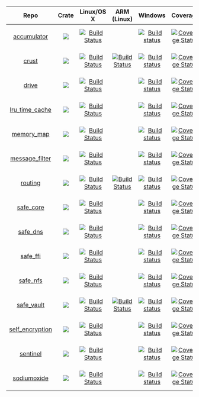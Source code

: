 | Repo                                                           | Crate                                                                                                      | Linux/OS X                                                                                                                          | ARM (Linux)                                                                                                                                                             | Windows                                                                                                                                                                           | Coverage                                                                                                                                                                             | Issues                                                                                                                                          |
|:--------------------------------------------------------------:|:----------------------------------------------------------------------------------------------------------:|:-----------------------------------------------------------------------------------------------------------------------------------:|:-----------------------------------------------------------------------------------------------------------------------------------------------------------------------:|:---------------------------------------------------------------------------------------------------------------------------------------------------------------------------------:|:------------------------------------------------------------------------------------------------------------------------------------------------------------------------------------:|:-----------------------------------------------------------------------------------------------------------------------------------------------:|
| [accumulator](https://github.com/maidsafe/accumulator)         | [![](http://meritbadge.herokuapp.com/accumulator)](https://crates.io/crates/accumulator)                   | [![Build Status](https://travis-ci.org/maidsafe/accumulator.svg?branch=master)](https://travis-ci.org/maidsafe/accumulator)         |                                                                                                                                                                         | [![Build status](https://ci.appveyor.com/api/projects/status/1imtexgsshnpxnvn/branch/master?svg=true)](https://ci.appveyor.com/project/MaidSafe-QA/accumulator/branch/master)     | [![Coverage Status](https://coveralls.io/repos/maidsafe/accumulator/badge.svg?branch=master&service=github)](https://coveralls.io/github/maidsafe/accumulator?branch=master)         | [![Stories in Ready](https://badge.waffle.io/maidsafe/accumulator.png?label=ready&title=Ready)](https://waffle.io/maidsafe/accumulator)         |
| [crust](https://github.com/maidsafe/crust)                     | [![](http://meritbadge.herokuapp.com/crust)](https://crates.io/crates/crust)                               | [![Build Status](https://travis-ci.org/maidsafe/crust.svg?branch=master)](https://travis-ci.org/maidsafe/crust)                     | [![Build Status](http://ci.maidsafe.net:8080/buildStatus/icon?job=crust_arm_status_badge)](http://ci.maidsafe.net:8080/job/crust_arm_status_badge/)                     | [![Build status](https://ci.appveyor.com/api/projects/status/ajw6ab26p86jdac4/branch/master?svg=true)](https://ci.appveyor.com/project/MaidSafe-QA/crust/branch/master)           | [![Coverage Status](https://coveralls.io/repos/maidsafe/crust/badge.svg?branch=master&service=github)](https://coveralls.io/github/maidsafe/crust?branch=master)                     | [![Stories in Ready](https://badge.waffle.io/maidsafe/crust.png?label=ready&title=Ready)](https://waffle.io/maidsafe/crust)                     |
| [drive](https://github.com/maidsafe/drive)                     | [![](http://meritbadge.herokuapp.com/drive)](https://crates.io/crates/drive)                               | [![Build Status](https://travis-ci.org/maidsafe/drive.svg?branch=master)](https://travis-ci.org/maidsafe/drive)                     |                                                                                                                                                                         | [![Build status](https://ci.appveyor.com/api/projects/status/so3q2w6g8vey2avl/branch/master?svg=true)](https://ci.appveyor.com/project/MaidSafe-QA/drive/branch/master)           | [![Coverage Status](https://coveralls.io/repos/maidsafe/drive/badge.svg?branch=master&service=github)](https://coveralls.io/github/maidsafe/drive?branch=master)                     | [![Stories in Ready](https://badge.waffle.io/maidsafe/drive.png?label=ready&title=Ready)](https://waffle.io/maidsafe/drive)                     |
| [lru_time_cache](https://github.com/maidsafe/lru_time_cache)   | [![](http://meritbadge.herokuapp.com/lru_time_cache)](https://crates.io/crates/lru_time_cache)             | [![Build Status](https://travis-ci.org/maidsafe/lru_time_cache.svg?branch=master)](https://travis-ci.org/maidsafe/lru_time_cache)   |                                                                                                                                                                         | [![Build status](https://ci.appveyor.com/api/projects/status/15km1vxtg83qgvb5/branch/master?svg=true)](https://ci.appveyor.com/project/MaidSafe-QA/lru-time-cache/branch/master)  | [![Coverage Status](https://coveralls.io/repos/maidsafe/lru_time_cache/badge.svg?branch=master&service=github)](https://coveralls.io/github/maidsafe/lru_time_cache?branch=master)   | [![Stories in Ready](https://badge.waffle.io/maidsafe/lru_time_cache.png?label=ready&title=Ready)](https://waffle.io/maidsafe/lru_time_cache)   |
| [memory_map](https://github.com/maidsafe/memory_map)           | [![](http://meritbadge.herokuapp.com/memory_map)](https://crates.io/crates/memory_map)                     | [![Build Status](https://travis-ci.org/maidsafe/memory_map.svg?branch=master)](https://travis-ci.org/maidsafe/memory_map)           |                                                                                                                                                                         | [![Build status](https://ci.appveyor.com/api/projects/status/8d5pheadfx7ek0hd/branch/master?svg=true)](https://ci.appveyor.com/project/MaidSafe-QA/memory-map/branch/master)      | [![Coverage Status](https://coveralls.io/repos/maidsafe/memory_map/badge.svg?branch=master&service=github)](https://coveralls.io/github/maidsafe/memory_map?branch=master)           | [![Stories in Ready](https://badge.waffle.io/maidsafe/memory_map.png?label=ready&title=Ready)](https://waffle.io/maidsafe/memory_map)           |
| [message_filter](https://github.com/maidsafe/message_filter)   | [![](http://meritbadge.herokuapp.com/message_filter)](https://crates.io/crates/message_filter)             | [![Build Status](https://travis-ci.org/maidsafe/message_filter.svg?branch=master)](https://travis-ci.org/maidsafe/message_filter)   |                                                                                                                                                                         | [![Build status](https://ci.appveyor.com/api/projects/status/433nw77iac2cjo9r/branch/master?svg=true)](https://ci.appveyor.com/project/MaidSafe-QA/message-filter/branch/master)  | [![Coverage Status](https://coveralls.io/repos/maidsafe/message_filter/badge.svg?branch=master&service=github)](https://coveralls.io/github/maidsafe/message_filter?branch=master)   | [![Stories in Ready](https://badge.waffle.io/maidsafe/message_filter.png?label=ready&title=Ready)](https://waffle.io/maidsafe/message_filter)   |
| [routing](https://github.com/maidsafe/routing)                 | [![](http://meritbadge.herokuapp.com/routing)](https://crates.io/crates/routing)                           | [![Build Status](https://travis-ci.org/maidsafe/routing.svg?branch=master)](https://travis-ci.org/maidsafe/routing)                 | [![Build Status](http://ci.maidsafe.net:8080/buildStatus/icon?job=routing_arm_status_badge)](http://ci.maidsafe.net:8080/job/routing_arm_status_badge/)                 | [![Build status](https://ci.appveyor.com/api/projects/status/2w1joqd2h64o4xrh/branch/master?svg=true)](https://ci.appveyor.com/project/MaidSafe-QA/routing/branch/master)         | [![Coverage Status](https://coveralls.io/repos/maidsafe/routing/badge.svg?branch=master&service=github)](https://coveralls.io/github/maidsafe/routing?branch=master)                 | [![Stories in Ready](https://badge.waffle.io/maidsafe/routing.png?label=ready&title=Ready)](https://waffle.io/maidsafe/routing)                 |
| [safe_core](https://github.com/maidsafe/safe_core)             | [![](http://meritbadge.herokuapp.com/safe_core)](https://crates.io/crates/safe_core)                       | [![Build Status](https://travis-ci.org/maidsafe/safe_core.svg?branch=master)](https://travis-ci.org/maidsafe/safe_core)             |                                                                                                                                                                         | [![Build status](https://ci.appveyor.com/api/projects/status/pqjc5v2ww7k0qx88/branch/master?svg=true)](https://ci.appveyor.com/project/MaidSafe-QA/safe-core/branch/master)       | [![Coverage Status](https://coveralls.io/repos/maidsafe/safe_core/badge.svg?branch=master&service=github)](https://coveralls.io/github/maidsafe/safe_core?branch=master)             | [![Stories in Ready](https://badge.waffle.io/maidsafe/safe_core.png?label=ready&title=Ready)](https://waffle.io/maidsafe/safe_core)             |
| [safe_dns](https://github.com/maidsafe/safe_dns)               | [![](http://meritbadge.herokuapp.com/safe_dns)](https://crates.io/crates/safe_dns)                         | [![Build Status](https://travis-ci.org/maidsafe/safe_dns.svg?branch=master)](https://travis-ci.org/maidsafe/safe_dns)               |                                                                                                                                                                         | [![Build status](https://ci.appveyor.com/api/projects/status/eig27xveg95e6ct6/branch/master?svg=true)](https://ci.appveyor.com/project/MaidSafe-QA/safe-dns/branch/master)        | [![Coverage Status](https://coveralls.io/repos/maidsafe/safe_dns/badge.svg?branch=master&service=github)](https://coveralls.io/github/maidsafe/safe_dns?branch=master)               | [![Stories in Ready](https://badge.waffle.io/maidsafe/safe_dns.png?label=ready&title=Ready)](https://waffle.io/maidsafe/safe_dns)               |
| [safe_ffi](https://github.com/maidsafe/safe_ffi)               | [![](http://meritbadge.herokuapp.com/safe_ffi)](https://crates.io/crates/safe_ffi)                         | [![Build Status](https://travis-ci.org/maidsafe/safe_ffi.svg?branch=master)](https://travis-ci.org/maidsafe/safe_ffi)               |                                                                                                                                                                         | [![Build status](https://ci.appveyor.com/api/projects/status/5nqc5h06v3vsp2ad/branch/master?svg=true)](https://ci.appveyor.com/project/MaidSafe-QA/safe-ffi/branch/master)        | [![Coverage Status](https://coveralls.io/repos/maidsafe/safe_ffi/badge.svg?branch=master&service=github)](https://coveralls.io/github/maidsafe/safe_ffi?branch=master)               | [![Stories in Ready](https://badge.waffle.io/maidsafe/safe_ffi.png?label=ready&title=Ready)](https://waffle.io/maidsafe/safe_ffi)               |
| [safe_nfs](https://github.com/maidsafe/safe_nfs)               | [![](http://meritbadge.herokuapp.com/safe_nfs)](https://crates.io/crates/safe_nfs)                         | [![Build Status](https://travis-ci.org/maidsafe/safe_nfs.svg?branch=master)](https://travis-ci.org/maidsafe/safe_nfs)               |                                                                                                                                                                         | [![Build status](https://ci.appveyor.com/api/projects/status/tg0kg4bnkyh6lm48/branch/master?svg=true)](https://ci.appveyor.com/project/MaidSafe-QA/safe-nfs/branch/master)        | [![Coverage Status](https://coveralls.io/repos/maidsafe/safe_nfs/badge.svg?branch=master&service=github)](https://coveralls.io/github/maidsafe/safe_nfs?branch=master)               | [![Stories in Ready](https://badge.waffle.io/maidsafe/safe_nfs.png?label=ready&title=Ready)](https://waffle.io/maidsafe/safe_nfs)               |
| [safe_vault](https://github.com/maidsafe/safe_vault)           | [![](http://meritbadge.herokuapp.com/safe_vault)](https://crates.io/crates/safe_vault)                     | [![Build Status](https://travis-ci.org/maidsafe/safe_vault.svg?branch=master)](https://travis-ci.org/maidsafe/safe_vault)           | [![Build Status](http://ci.maidsafe.net:8080/buildStatus/icon?job=safe_vault_arm_status_badge)](http://ci.maidsafe.net:8080/job/safe_vault_arm_status_badge/)           | [![Build status](https://ci.appveyor.com/api/projects/status/ohu678c6ufw8b2bn/branch/master?svg=true)](https://ci.appveyor.com/project/MaidSafe-QA/safe-vault/branch/master)      | [![Coverage Status](https://coveralls.io/repos/maidsafe/safe_vault/badge.svg?branch=master&service=github)](https://coveralls.io/github/maidsafe/safe_vault?branch=master)           | [![Stories in Ready](https://badge.waffle.io/maidsafe/safe_vault.png?label=ready&title=Ready)](https://waffle.io/maidsafe/safe_vault)           |
| [self_encryption](https://github.com/maidsafe/self_encryption) | [![](http://meritbadge.herokuapp.com/self_encryption)](https://crates.io/crates/self_encryption)           | [![Build Status](https://travis-ci.org/maidsafe/self_encryption.svg?branch=master)](https://travis-ci.org/maidsafe/self_encryption) |                                                                                                                                                                         | [![Build status](https://ci.appveyor.com/api/projects/status/htljxqrosx1i237s/branch/master?svg=true)](https://ci.appveyor.com/project/MaidSafe-QA/self-encryption/branch/master) | [![Coverage Status](https://coveralls.io/repos/maidsafe/self_encryption/badge.svg?branch=master&service=github)](https://coveralls.io/github/maidsafe/self_encryption?branch=master) | [![Stories in Ready](https://badge.waffle.io/maidsafe/self_encryption.png?label=ready&title=Ready)](https://waffle.io/maidsafe/self_encryption) |
| [sentinel](https://github.com/maidsafe/sentinel)               | [![](http://meritbadge.herokuapp.com/sentinel)](https://crates.io/crates/sentinel)                         | [![Build Status](https://travis-ci.org/maidsafe/sentinel.svg?branch=master)](https://travis-ci.org/maidsafe/sentinel)               |                                                                                                                                                                         | [![Build status](https://ci.appveyor.com/api/projects/status/8k0rwy0miac09p1b/branch/master?svg=true)](https://ci.appveyor.com/project/MaidSafe-QA/sentinel/branch/master)        | [![Coverage Status](https://coveralls.io/repos/maidsafe/sentinel/badge.svg?branch=master&service=github)](https://coveralls.io/github/maidsafe/sentinel?branch=master)               | [![Stories in Ready](https://badge.waffle.io/maidsafe/sentinel.png?label=ready&title=Ready)](https://waffle.io/maidsafe/sentinel)               |
| [sodiumoxide](https://github.com/maidsafe/sodiumoxide)         | [![](http://meritbadge.herokuapp.com/maidsafe_sodiumoxide)](https://crates.io/crates/maidsafe_sodiumoxide) | [![Build Status](https://travis-ci.org/maidsafe/sodiumoxide.svg?branch=master)](https://travis-ci.org/maidsafe/sodiumoxide)         |                                                                                                                                                                         | [![Build status](https://ci.appveyor.com/api/projects/status/5sbhddg2x2ncg10v/branch/master?svg=true)](https://ci.appveyor.com/project/MaidSafe-QA/sodiumoxide/branch/master)     | [![Coverage Status](https://coveralls.io/repos/maidsafe/sodiumoxide/badge.svg?branch=master&service=github)](https://coveralls.io/github/maidsafe/sodiumoxide?branch=master)         | [![Stories in Ready](https://badge.waffle.io/maidsafe/sodiumoxide.png?label=ready&title=Ready)](https://waffle.io/maidsafe/sodiumoxide)         |
